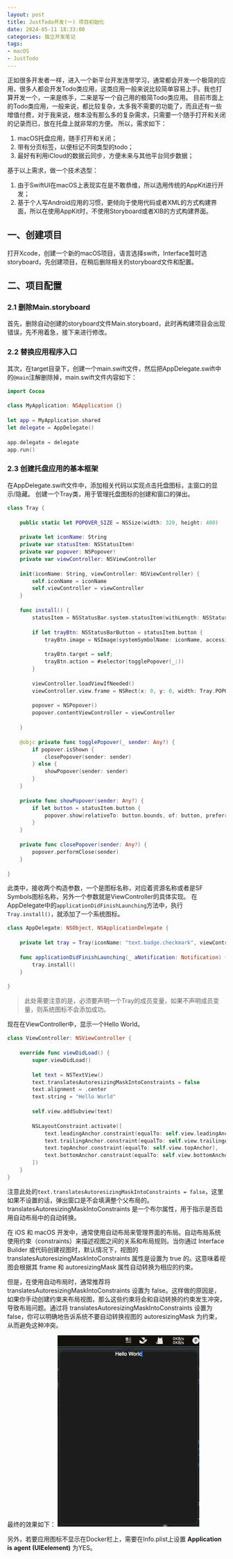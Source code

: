 ```yaml
---
layout: post
title: JustTodo开发(一) 项目初始化
date: 2024-05-11 18:33:00
categories: 独立开发笔记
tags:
- macOS
- JustTodo
---
```


正如很多开发者一样，进入一个新平台开发连带学习，通常都会开发一个极简的应用，很多人都会开发Todo类应用，这类应用一般来说比较简单容易上手。我也打算开发一个，一来是练手，二来是写一个自己用的极简Todo类应用。
目前市面上的Todo类应用，一般来说，都比较复杂，太多我不需要的功能了，而且还有一些增值付费，对于我来说，根本没有那么多的复杂需求，只需要一个随手打开和关闭的记录而已，放在托盘上就非常的方便。
所以，需求如下：
1. macOS托盘应用，随手打开和关闭；
2. 带有分页标签，以便标记不同类型的todo；
3. 最好有利用iCloud的数据云同步，方便未来与其他平台同步数据；

基于以上需求，做一个技术选型：
1. 由于SwiftUI在macOS上表现实在是不敢恭维，所以选用传统的AppKit进行开发；
2. 基于个人写Android应用的习惯，更倾向于使用代码或者XML的方式构建界面，所以在使用AppKit时，不使用Storyboard或者XIB的方式构建界面。

## 一、创建项目
打开Xcode，创建一个新的macOS项目，语言选择swift，Interface暂时选storyboard，先创建项目，在稍后删除相关的storyboard文件和配置。

## 二、项目配置

### 2.1 删除Main.storyboard
首先，删除自动创建的storyboard文件Main.storyboard，此时再构建项目会出现错误，先不用着急，接下来进行修改。

### 2.2 替换应用程序入口
其次，在target目录下，创建一个main.swift文件，然后把AppDelegate.swift中的`@main`注解删除掉，main.swift文件内容如下：
```swift
import Cocoa

class MyApplication: NSApplication {}

let app = MyApplication.shared
let delegate = AppDelegate()

app.delegate = delegate
app.run()
```

### 2.3 创建托盘应用的基本框架
在AppDelegate.swift文件中，添加相关代码以实现点击托盘图标，主窗口的显示/隐藏。
创建一个Tray类，用于管理托盘图标的创建和窗口的弹出。
```swift
class Tray {
    
    public static let POPOVER_SIZE = NSSize(width: 320, height: 400)
    
    private let iconName: String
    private var statusItem: NSStatusItem!
    private var popover: NSPopover!
    private var viewController: NSViewController
    
    init(iconName: String, viewController: NSViewController) {
        self.iconName = iconName
        self.viewController = viewController
    }
    
    func install() {
        statusItem = NSStatusBar.system.statusItem(withLength: NSStatusItem.variableLength)
        
        if let trayBtn: NSStatusBarButton = statusItem.button {
            trayBtn.image = NSImage(systemSymbolName: iconName, accessibilityDescription: nil)
            
            trayBtn.target = self;
            trayBtn.action = #selector(togglePopover(_:))
        }
        
        viewController.loadViewIfNeeded()
        viewController.view.frame = NSRect(x: 0, y: 0, width: Tray.POPOVER_SIZE.width, height: Tray.POPOVER_SIZE.height)
        
        popover = NSPopover()
        popover.contentViewController = viewController
        
    }
    
    @objc private func togglePopover(_ sender: Any?) {
        if popover.isShown {
            closePopover(sender: sender)
        } else {
            showPopover(sender: sender)
        }
    }

    private func showPopover(sender: Any?) {
        if let button = statusItem.button {
            popover.show(relativeTo: button.bounds, of: button, preferredEdge: NSRectEdge.minY)
        }
    }

    private func closePopover(sender: Any?) {
        popover.performClose(sender)
    }
    
}
```
此类中，接收两个构造参数，一个是图标名称，对应着资源名称或者是SF Symbols图标名称，另外一个参数就是ViewController的具体实现。
在AppDelegate中的`applicationDidFinishLaunching`方法中，执行`Tray.install()`，就添加了一个系统图标。
```swift
class AppDelegate: NSObject, NSApplicationDelegate {
    
    private let tray = Tray(iconName: "text.badge.checkmark", viewController: ViewController())
    
    func applicationDidFinishLaunching(_ aNotification: Notification) {
        tray.install()
    }
    
}
```
> 此处需要注意的是，必须要声明一个Tray的成员变量，如果不声明成员变量，则系统图标不会添加成功。

现在在ViewController中，显示一个Hello World。
```swift
class ViewController: NSViewController {

    override func viewDidLoad() {
        super.viewDidLoad()

        let text = NSTextView()
        text.translatesAutoresizingMaskIntoConstraints = false
        text.alignment = .center
        text.string = "Hello World"
        
        self.view.addSubview(text)
        
        NSLayoutConstraint.activate([
            text.leadingAnchor.constraint(equalTo: self.view.leadingAnchor),
            text.trailingAnchor.constraint(equalTo: self.view.trailingAnchor),
            text.topAnchor.constraint(equalTo: self.view.topAnchor),
            text.bottomAnchor.constraint(equalTo: self.view.bottomAnchor)
        ])
    }
}
```
注意此处的`text.translatesAutoresizingMaskIntoConstraints = false`，这里如果不设置的话，弹出窗口是不会填满整个父布局的。
translatesAutoresizingMaskIntoConstraints 是一个布尔属性，用于指示是否启用自动布局中的自动转换。

在 iOS 和 macOS 开发中，通常使用自动布局来管理界面的布局。自动布局系统使用约束（constraints）来描述视图之间的关系和布局规则。当你通过 Interface Builder 或代码创建视图时，默认情况下，视图的 translatesAutoresizingMaskIntoConstraints 属性是设置为 true 的。这意味着视图会根据其 frame 和 autoresizingMask 属性自动转换为相应的约束。

但是，在使用自动布局时，通常推荐将 translatesAutoresizingMaskIntoConstraints 设置为 false。这样做的原因是，如果你手动创建约束来布局视图，那么这些约束将会和自动转换的约束发生冲突，导致布局问题。通过将 translatesAutoresizingMaskIntoConstraints 设置为 false，你可以明确地告诉系统不要自动转换视图的 autoresizingMask 为约束，从而避免这种冲突。

最终的效果如下：
![tray_app_hello_world](/assets/images/tray_app_hello_world.png)

另外，若要应用图标不显示在Docker栏上，需要在Info.plist上设置 **Application is agent (UIEelement)** 为YES。